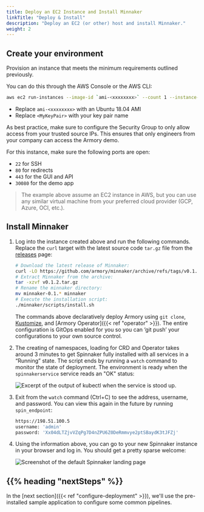 ```yaml
---
title: Deploy an EC2 Instance and Install Minnaker
linkTitle: "Deploy & Install"
description: "Deploy an EC2 (or other) host and install Minnaker."
weight: 2
---
```


## Create your environment

Provision an instance that meets the minimum requirements outlined previously.

You can do this through the AWS Console or the AWS CLI:

```bash
aws ec2 run-instances --image-id `ami-<xxxxxxxx>` --count 1 --instance-type t3.xlarge --key-name `<MyKeyPair>`
```

* Replace `ami-<xxxxxxxx>` with an Ubuntu 18.04 AMI
* Replace `<MyKeyPair>` with your key pair name

As best practice, make sure to configure the Security Group to only allow access from your trusted source IPs.  This ensures that only engineers from your company can access the Armory demo.

For this instance, make sure the following ports are open:

* `22` for SSH 
* `80` for redirects
* `443` for the GUI and API
* `30080` for the demo app

> The example above assume an EC2 instance in AWS, but you can use any similar virtual machine from your preferred cloud provider (GCP, Azure, OCI, etc.).

## Install Minnaker

1. Log into the instance created above and run the following commands. Replace the `curl` target with the latest source code `tar.gz` file from the [releases](https://github.com/armory/minnaker/releases/) page:

    ```bash
    # Download the latest release of Minnaker:
    curl -LO https://github.com/armory/minnaker/archive/refs/tags/v0.1.2.tar.gz
    # Extract Minnaker from the archive:
    tar -xzvf v0.1.2.tar.gz
    # Rename the minnaker directory:
    mv minnaker-0.1.* minnaker
    # Execute the installation script:
    ./minnaker/scripts/install.sh
    ```

    The commands above declaratively deploy Armory using `git clone`, [Kustomize](https://kustomize.io/), and [Armory Operator]({{< ref "operator" >}}).  The entire configuration is GitOps enabled for you so you can ‘git push’ your configurations to your own source control. 

1. The creating of namespaces, loading for CRD and Operator takes around 3 minutes to get Spinnaker fully installed with all services in a “Running” state. The script ends by running a `watch` command to monitor the state of deployment. The environment is ready when the `spinnakerservice` service reads an "OK" status:

    ![Excerpt of the output of kubectl when the service is stood up.](/images/overview/demo/SpinnakerServiceStatus.png)

1. Exit from the `watch` command (Ctrl+C) to see the address, username, and password. You can view this again in the future by running `spin_endpoint`:


    ```bash
    https://198.51.100.5
    username: 'admin'
    password: 'Xx04dLTZjvVZqPg7D4nZPU6Z0DeRmmvye2ptSBaydK3tJFZj'
    ```

1. Using the information above, you can go to your new Spinnaker instance in your browser and log in. You should get a pretty sparse welcome:

    ![Screenshot of the default Spinnaker landing page](/images/overview/demo/SpinnakerFirstView.png)

## {{% heading "nextSteps" %}}

In the [next section]({{< ref "configure-deployment" >}}), we'll use the pre-installed sample application to configure some common pipelines.
